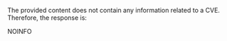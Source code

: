The provided content does not contain any information related to a CVE. Therefore, the response is:

NOINFO